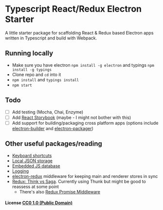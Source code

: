 # Typescript React/Redux Electron Starter

A little starter package for scaffolding React & Redux based Electron apps written in Typescript and build with Webpack.

## Running locally

* Make sure you have electron `npm install -g electron` and typings `npm install -g typings`
* Clone repo and `cd` into it
* `npm install` and `typings install`
* `npm start`

## Todo

- [ ] Add testing (Mocha, Chai, Enzyme)
- [ ] Add [React Storybook](https://getstorybook.io/) (maybe - I might not bother with this)
- [ ] Add support for building/packaging cross platform apps (options include [electron-builder](https://github.com/electron-userland/electron-builder) and [electron-packager](https://github.com/electron-userland/electron-packager))

## Other useful packages/reading

* [Keyboard shortcuts](https://github.com/parro-it/electron-localshortcut)
* [Local JSON storage](https://github.com/jviotti/electron-json-storage)
* [Embedded JS database](https://github.com/louischatriot/nedb)
* [Logging](https://github.com/megahertz/electron-log)
* [electron-redux](https://github.com/hardchor/electron-redux) middleware for keeping main and renderer stores in sync
* [Redux: Think vs Saga](http://blog.jakegardner.me/redux-thunk-vs-saga/). Currently using Thunk but might be good to reassess at some point
  * There's also [Redux Promise Middleware](https://github.com/pburtchaell/redux-promise-middleware)

#### License [CC0 1.0 (Public Domain)](LICENSE.md)
